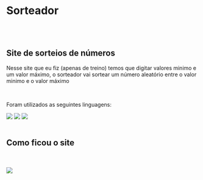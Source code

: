 <h1>Sorteador</h1>
<br>
<br>
<h2>Site de sorteios de números</h2>
<p>Nesse site que eu fiz (apenas de treino) temos que digitar valores minimo e um valor máximo, o sorteador vai sortear um número aleatório entre o valor minimo e o valor máximo</p>
<br>
<p>Foram utilizados as seguintes linguagens:</p>

 <img src="https://img.shields.io/badge/HTML5-E34F26?style=for-the-badge&logo=html5&logoColor=white">
 <img src="https://img.shields.io/badge/CSS-239120?&style=for-the-badge&logo=css3&logoColor=white">
 <img src="https://img.shields.io/badge/JavaScript-F7DF1E?style=for-the-badge&logo=javascript&logoColor=black">
 <br>
 <br>
 <h2>Como ficou o site</h2>
 <br>
 <br>
 <img src="https://github.com/igorsoares222/Sorteador-Site/blob/main/assets/Captura%20de%20Tela%20(2470).png">
